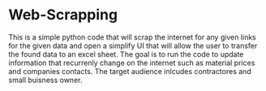 # Web-Scrapping
This is a simple python code that will scrap the internet for any given links for the given data and open a simplify UI that will allow the user to transfer the found data to an excel sheet. The goal is to run the code to update information that recurrenly change on the internet such as material prices and companies contacts. The target audience inlcudes contractores and small buisness owner.
